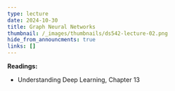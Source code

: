 ```yaml
---
type: lecture
date: 2024-10-30
title: Graph Neural Networks
thumbnail: /_images/thumbnails/ds542-lecture-02.png
hide_from_announcments: true
links: []
---
```

**Readings:**
- Understanding Deep Learning, Chapter 13
